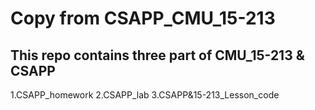 # Copy from CSAPP_CMU_15-213
## This repo contains three part of CMU_15-213 & CSAPP
1.CSAPP_homework
2.CSAPP_lab
3.CSAPP&15-213_Lesson_code
